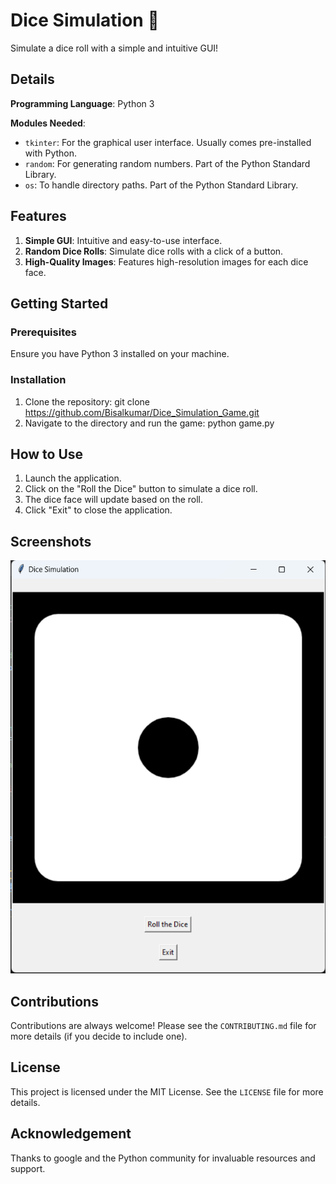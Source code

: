 # Dice Simulation 🎲

Simulate a dice roll with a simple and intuitive GUI!

## Details

**Programming Language**: Python 3

**Modules Needed**:
- `tkinter`: For the graphical user interface. Usually comes pre-installed with Python.
- `random`: For generating random numbers. Part of the Python Standard Library.
- `os`: To handle directory paths. Part of the Python Standard Library.

## Features

1. **Simple GUI**: Intuitive and easy-to-use interface.
2. **Random Dice Rolls**: Simulate dice rolls with a click of a button.
3. **High-Quality Images**: Features high-resolution images for each dice face.

## Getting Started

### Prerequisites

Ensure you have Python 3 installed on your machine. 

### Installation

1. Clone the repository: git clone https://github.com/Bisalkumar/Dice_Simulation_Game.git
2. Navigate to the directory and run the game: python game.py


## How to Use

1. Launch the application.
2. Click on the "Roll the Dice" button to simulate a dice roll.
3. The dice face will update based on the roll.
4. Click "Exit" to close the application.

## Screenshots

![game.png](game.png)

## Contributions

Contributions are always welcome! Please see the `CONTRIBUTING.md` file for more details (if you decide to include one).

## License

This project is licensed under the MIT License. See the `LICENSE` file for more details.

## Acknowledgement

Thanks to google and the Python community for invaluable resources and support.

